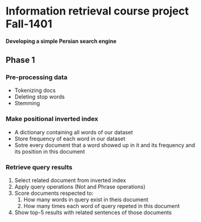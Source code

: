 # Information retrieval course project Fall-1401

#### Developing a simple Persian search engine

## Phase 1

### Pre-processing data
* Tokenizing docs
* Deleting stop words
* Stemming

### Make positional inverted index
* A dictionary containing all words of our dataset
* Store frequency of each word in our dataset
* Sotre every document that a word showed up in it and its frequency and its position in this document

### Retrieve query results
1. Select related document from inverted index
2. Apply query operations (Not and Phrase operations)
3. Score documents respected to:
    1. How many words in query exist in theis document
    2. How many times each word of query repeted in this document
4. Show top-5 results with related sentences of those documents


